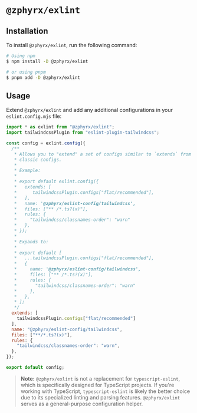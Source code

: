 # `@zphyrx/exlint`

## Installation

To install `@zphyrx/exlint`, run the following command:

```sh
# Using npm
$ npm install -D @zphyrx/exlint

# or using pnpm
$ pnpm add -D @zphyrx/exlint
```

## Usage

Extend `@zphyrx/exlint` and add any additional configurations in your `eslint.config.mjs` file:

```mjs
import * as exlint from "@zphyrx/exlint";
import tailwindcssPlugin from "eslint-plugin-tailwindcss";

const config = exlint.config({
  /**
   * Allows you to "extend" a set of configs similar to `extends` from the
   * classic configs.
   *
   * Example:
   *
   * export default exlint.config({
   *   extends: [
   *      tailwindcssPlugin.configs["flat/recommended"],
   *   ],
   *   name: '@zphyrx/eslint-config/tailwindcss',
   *   files: ["** /*.ts?(x)"],
   *   rules: {
   *     "tailwindcss/classnames-order": "warn"
   *   },
   * });
   *
   * Expands to:
   *
   * export default [
   *   ...tailwindcssPlugin.configs["flat/recommended"],
   *   {
   *     name: '@zphyrx/eslint-config/tailwindcss',
   *     files: ["** /*.ts?(x)"],
   *     rules: {
   *       "tailwindcss/classnames-order": "warn"
   *     },
   *   },
   * ];
   */
  extends: [
    tailwindcssPlugin.configs["flat/recommended"]
  ],
  name: "@zphyrx/eslint-config/tailwindcss",
  files: ["**/*.ts?(x)"],
  rules: {
    "tailwindcss/classnames-order": "warn",
  },
});

export default config;
```

> **Note:** `@zphyrx/exlint` is not a replacement for `typescript-eslint`, which is specifically designed for TypeScript projects. If you're working with TypeScript, `typescript-eslint` is likely the better choice due to its specialized linting and parsing features. `@zphyrx/exlint` serves as a general-purpose configuration helper.
